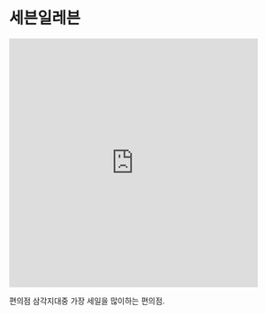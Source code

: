 # 세븐일레븐

<iframe src="https://www.google.com/maps/embed?pb=!1m18!1m12!1m3!1d197.72911725311056!2d126.99142140394906!3d37.53937281763192!2m3!1f0!2f0!3f0!3m2!1i1024!2i768!4f13.1!3m3!1m2!1s0x357ca37f6e2aa3c3%3A0x1a45065ccd27015c!2s7eleven!5e0!3m2!1sko!2skr!4v1698308133116!5m2!1sko!2skr" width="450" height="450" style="border:0;" allowfullscreen="" loading="lazy" referrerpolicy="no-referrer-when-downgrade"></iframe>

편의점 삼각지대중 가장 세일을 많이하는 편의점.
